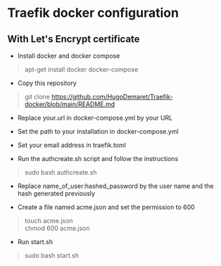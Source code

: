 # Traefik docker configuration
## With Let's Encrypt certificate
- Install docker and docker compose
> apt-get install docker docker-compose
- Copy this repository
> git clone https://github.com/HugoDemaret/Traefik-docker/blob/main/README.md
- Replace your.url in docker-compose.yml by your URL
- Set the path to your installation in docker-compose.yml
- Set your email address in traefik.toml

- Run the authcreate.sh script and follow the instructions
> sudo bash authcreate.sh
- Replace name_of_user:hashed_password by the user name and the hash generated previously

- Create a file named acme.json and set the permission to 600
> touch acme.json
<br>chmod 600 acme.json

- Run start.sh
> sudo bash start.sh
